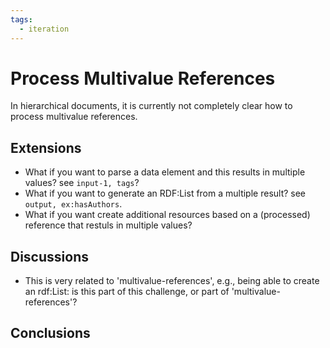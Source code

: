 ```yaml
---
tags:
  - iteration
---
```


# Process Multivalue References

In hierarchical documents, it is currently not completely clear how to process multivalue references.

## Extensions

- What if you want to parse a data element and this results in multiple values? see `input-1, tags`?
- What if you want to generate an RDF:List from a multiple result? see `output, ex:hasAuthors`.
- What if you want create additional resources based on a (processed) reference that restuls in multiple values?

## Discussions

- This is very related to 'multivalue-references', e.g., being able to create an rdf:List: is this part of this challenge, or part of 'multivalue-references'?

## Conclusions
